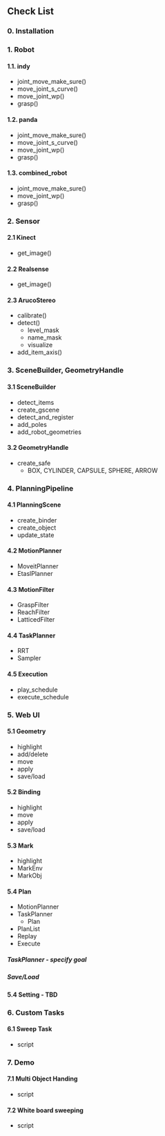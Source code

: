 ## Check List

### 0. Installation

### 1. Robot
#### 1.1. indy
* joint_move_make_sure()
* move_joint_s_curve()
* move_joint_wp()
* grasp()

#### 1.2. panda
* joint_move_make_sure()
* move_joint_s_curve()
* move_joint_wp()
* grasp()

#### 1.3. combined_robot
* joint_move_make_sure()
* move_joint_wp()
* grasp()

### 2. Sensor
#### 2.1 Kinect
* get_image()

#### 2.2 Realsense
* get_image()

#### 2.3 ArucoStereo
* calibrate()
* detect()
  * level_mask
  * name_mask
  * visualize
* add_item_axis()

### 3. SceneBuilder, GeometryHandle
#### 3.1 SceneBuilder
* detect_items
* create_gscene
* detect_and_register
* add_poles
* add_robot_geometries

#### 3.2 GeometryHandle
* create_safe
  * BOX, CYLINDER, CAPSULE, SPHERE, ARROW

### 4. PlanningPipeline
#### 4.1 PlanningScene
* create_binder
* create_object
* update_state

#### 4.2 MotionPlanner
* MoveitPlanner
* EtaslPlanner

#### 4.3 MotionFilter
* GraspFilter
* ReachFilter
* LatticedFilter

#### 4.4 TaskPlanner
* RRT
* Sampler

#### 4.5 Execution
* play_schedule
* execute_schedule

### 5. Web UI
#### 5.1 Geometry
* highlight
* add/delete
* move
* apply
* save/load

#### 5.2 Binding
* highlight
* move
* apply
* save/load

#### 5.3 Mark
* highlight
* MarkEnv
* MarkObj

#### 5.4 Plan
* MotionPlanner
* TaskPlanner
  * Plan
* PlanList
* Replay
* Execute
##### TaskPlanner - specify goal
##### Save/Load

#### 5.4 Setting - TBD

### 6. Custom Tasks
#### 6.1 Sweep Task
* script

### 7. Demo
#### 7.1 Multi Object Handing
* script

#### 7.2 White board sweeping
* script